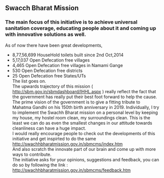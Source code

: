 ## Swacch Bharat Mission
### The main focus of this initiative is to achieve universal sanitation coverage, educating people about it and coming up with innovative solutions as well.
As of now there have been great developments,
* 8,77,56,699 HouseHold toilets built since 2nd Oct,2014
* 5,17,037 Open Defecation free villages
* 4,465 Open Defecation free villages in Namami Gange
* 530 Open Defecation free districts
* 25 Open Defecation free States/UTs \
The list goes on.\
The upwards trajectory of this mission ( http://sbm.gov.in/sbmdashboard/IHHL.aspx ) really reflect the fact that the government has really put their best foot forward to help the cause.\
The prime vision of the government is to give a fitting tribute to Mahatma Gandhi on his 150th birth anniversary in 2019.
Individually, I try to implement the Swachh Bharat mission on a personal level by keeping my house, my hostel room clean, my surroundings clean. This is the least we can do as even the smallest changes in our attitude towards cleanliness can have a huge impact.\
I would really encourage people to check out the developments of this initiative and get inspirted to do the same http://swachhbharatmission.gov.in/sbmcms/index.htm \
And also scratch the innovate part of our brain and come up with more ways to contribute.\
The initiative asks for your opinions, suggestions and feedback, you can do so by following the link :\
http://swachhbharatmission.gov.in/sbmcms/feedback.htm
